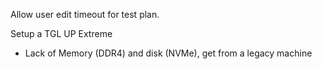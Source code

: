 Allow user edit timeout for test plan.

Setup a TGL UP Extreme

* Lack of Memory (DDR4) and disk (NVMe), get from a legacy machine
